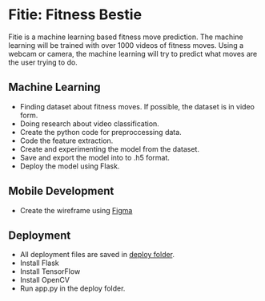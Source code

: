 # Fitie: Fitness Bestie

Fitie is a machine learning based fitness move prediction. The machine learning will be trained with over 1000 videos of fitness moves. Using a webcam or camera, the machine learning will try to predict what moves are the user trying to do.

## Machine Learning
- Finding dataset about fitness moves. If possible, the dataset is in video form.
- Doing research about video classification.
- Create the python code for preproccessing data.
- Code the feature extraction.
- Create and experimenting the model from the dataset.
- Save and export the model into to .h5 format.
- Deploy the model using Flask.

## Mobile Development
- Create the wireframe using [Figma](https://www.figma.com/proto/sWUdoJZN1ptvlEyabUuiEj/Fitie?node-id=7%3A38&scaling=scale-down&page-id=0%3A1&starting-point-node-id=7%3A20&show-proto-sidebar=1)

## Deployment
- All deployment files are saved in [deploy folder](https://github.com/doyoktana/fitieproject/tree/main/fitie-ml/deploy).
- Install Flask
- Install TensorFlow
- Install OpenCV
- Run app.py in the deploy folder.
